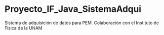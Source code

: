 # Proyecto_IF_Java_SistemaAdqui
Sistema de adquisición de datos para PEM. Colaboración con el Instituto de Física de la UNAM
